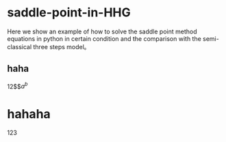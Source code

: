 # saddle-point-in-HHG
Here we show an example of how to solve the saddle point method equations in python in certain condition and the comparison with the semi-classical three steps model。


## haha
12$$$a^b$

# hahaha
123
